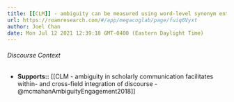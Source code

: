 ```yaml
---
title: [[CLM]] - ambiguity can be measured using word-level synonym entropy - [[@mcmahanAmbiguityEngagement2018]]
url: https://roamresearch.com/#/app/megacoglab/page/fuiq6Vyxt
author: Joel Chan
date: Mon Jul 12 2021 12:39:18 GMT-0400 (Eastern Daylight Time)
---
```




###### Discourse Context

- **Supports::** [[CLM - ambiguity in scholarly communication facilitates within- and cross-field integration of discourse - @mcmahanAmbiguityEngagement2018]]

